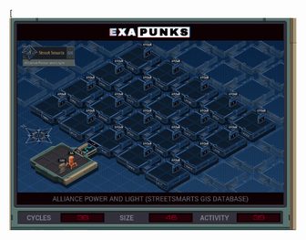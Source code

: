 
[![22 - Alliance Power and Light](https://github.com/shaisimel/Exapunks/blob/master/Solutions/22%20-%20Alliance%20Power%20and%20Light/EXAPUNKS%20-%20Alliance%20Power%20and%20Light%20(38%2C%2046%2C%2039%2C%202019-02-13-17-57-29).gif "22 - Alliance Power and Light")
